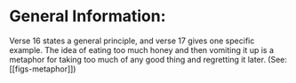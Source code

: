 # General Information:

Verse 16 states a general principle, and verse 17 gives one specific example. The idea of eating too much honey and then vomiting it up is a metaphor for taking too much of any good thing and regretting it later. (See: [[figs-metaphor]])